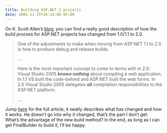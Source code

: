 ```yaml
---
title: Building ASP.NET 2 projects
date: 2005-11-15T16:14:00-05:00
---
```

On K. Scott Allen&#8217;s [blog](http://odetocode.com/Blogs/scott/ "Ode to Code"), you can find a really good description of how the build process for ASP.NET projects has changed from 1.0/1.1 to 2.0.

> 
> 
> One of the adjustments to make when moving from ASP.NET 1.1 to 2.0 is how to produce debug and release builds. 
> 
> &#8230;.
> 
> Here is the most important concept to come to terms with in 2.0: Visual Studio 2005 _**knows nothing**_ about compiling a web application. In 1.1 VS built the code-behind and ASP.NET built the web forms. In 2.0 Visual Studio 2005 delegates **_all_** compilation responsibilities to the ASP.NET platform.
> 
> &#8230;.

Jump [here](http://odetocode.com/Blogs/scott/archive/2005/11/15/2464.aspx "Debug and Release Builds in ASP.NET 2.0") for the full article, it neatly describes what has changed and how it works. He doesn&#8217;t go into why it changed, that&#8217;s the part I don&#8217;t get. What&#8217;s the advantage of the new build method? In the end, as long as I can get FinalBuilder to build it, I&#8217;ll be happy.
